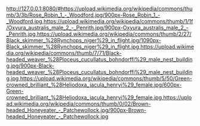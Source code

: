 http://127.0.0.1:8080/#https://upload.wikimedia.org/wikipedia/commons/thumb/3/3b/Rose_Robin_1_-_Woodford.jpg/900px-Rose_Robin_1_-_Woodford.jpg,https://upload.wikimedia.org/wikipedia/commons/thumb/1/1f/Oxyura_australis_male_2_-_Penrith.jpg/900px-Oxyura_australis_male_2_-_Penrith.jpg,https://upload.wikimedia.org/wikipedia/commons/thumb/2/27/Black_skimmer_%28Rynchops_niger%29_in_flight.jpg/1090px-Black_skimmer_%28Rynchops_niger%29_in_flight.jpg,https://upload.wikimedia.org/wikipedia/commons/thumb/7/71/Black-headed_weaver_%28Ploceus_cucullatus_bohndorffi%29_male_nest_building.jpg/900px-Black-headed_weaver_%28Ploceus_cucullatus_bohndorffi%29_male_nest_building.jpg,https://upload.wikimedia.org/wikipedia/commons/thumb/5/50/Green-crowned_brilliant_%28Heliodoxa_jacula_henryi%29_female.jpg/600px-Green-crowned_brilliant_%28Heliodoxa_jacula_henryi%29_female.jpg,https://upload.wikimedia.org/wikipedia/commons/thumb/0/02/Brown-headed_Honeyeater_-_Patchewollock.jpg/900px-Brown-headed_Honeyeater_-_Patchewollock.jpg